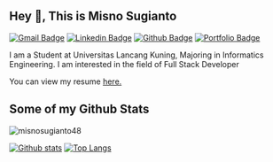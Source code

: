 
## Hey 👋, This is Misno Sugianto
[![Gmail Badge](https://img.shields.io/badge/-misnosugianto48@gmail.com-c14438?style=flat&logo=Gmail&logoColor=white&link=mailto:misnosugianto48@gmail.com)](mailto:misnosugianto48@gmail.com) 
[![Linkedin Badge](https://img.shields.io/badge/-misnosugianto48-0072b1?style=flat&logo=Linkedin&logoColor=white&link=https://www.linkedin.com/in/misnosugianto48/)](https://www.linkedin.com/in/misnosugianto48/) [![Github Badge](https://img.shields.io/badge/-misnosugianto48-grey?style=flat&logo=github&logoColor=white&link=https://github.com/misnosugianto48/)](https://www.github.com/misnosugianto48/) [![Portfolio Badge](https://img.shields.io/badge/portfolio-web-blue?style=flat&link=misnosugianto48.showwcase.com/)](misnosugianto48.showwcase.com/) <p align='left'>I am a Student at Universitas Lancang Kuning, Majoring in Informatics Engineering. I am interested in the field of Full Stack Developer</p><p align='left'> You can view my resume <a href='https://resume.showwcase.com/misnosugianto48.pdf ' target=_blank><u>here</u>.</a></p>
## Some of my Github Stats
<p align=left> <img src=https://komarev.com/ghpvc/?username=misnosugianto48 alt=misnosugianto48 /> </p>

[![Github stats](https://github-readme-stats.vercel.app/api?username=misnosugianto48&show_icons=true&include_all_commits=true)](https://github.com/misnosugianto48/github-readme-stats)
[![Top Langs](https://github-readme-stats.vercel.app/api/top-langs/?username=misnosugianto48&layout=compact)](https://github.com/misnosugianto48/github-readme-stats)
